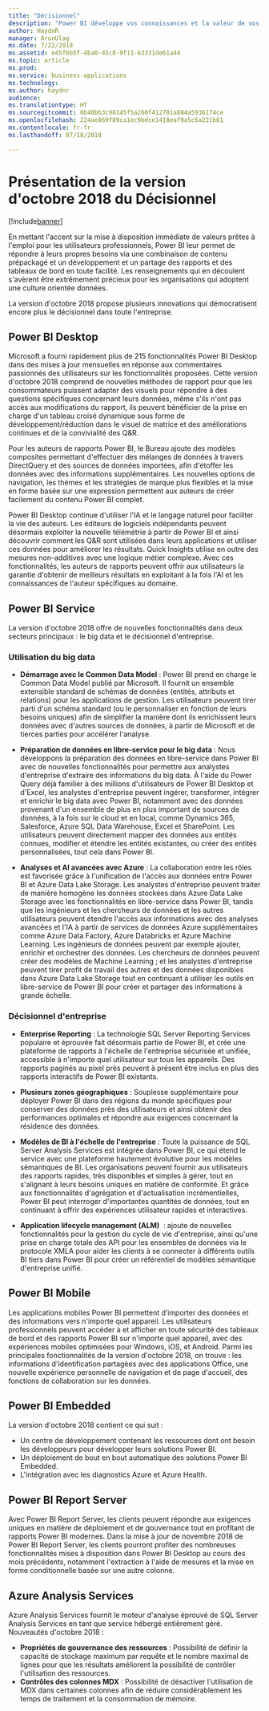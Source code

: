 ```yaml
---
title: "Décisionnel"
description: "Power BI développe vos connaissances et la valeur de vos données. Avec la documentation Power BI, vous pouvez obtenir des informations et des réponses éclairées qui répondent à vos besoins, quelle que soit la façon dont vous utilisez Power BI."
author: HaydnR
manager: ArunUlag
ms.date: 7/22/2018
ms.assetid: e45f6b5f-4ba0-45c8-9f11-63331de61a44
ms.topic: article
ms.prod: 
ms.service: business-applications
ms.technology: 
ms.author: haydnr
audience: 
ms.translationtype: HT
ms.sourcegitcommit: 0b40bb3c98145f5a260f412701a884a5936174ce
ms.openlocfilehash: 224ae069f89ca1ec9bdce1418eaf9a5c6a221b61
ms.contentlocale: fr-fr
ms.lasthandoff: 07/18/2018

---
```


# <a name="overview-of-business-intelligence-october-18-release"></a>Présentation de la version d'octobre 2018 du Décisionnel

[!include[banner](../../includes/banner.md)]

En mettant l'accent sur la mise à disposition immédiate de valeurs prêtes à l'emploi pour les utilisateurs professionnels, Power BI leur permet de répondre à leurs propres besoins via une combinaison de contenu prépackagé et un développement et un partage des rapports et des tableaux de bord en toute facilité. Les renseignements qui en découlent s'avèrent être extrêmement précieux pour les organisations qui adoptent une culture orientée données.

La version d'octobre 2018 propose plusieurs innovations qui démocratisent encore plus le décisionnel dans toute l'entreprise.

## <a name="power-bi-desktop"></a>Power BI Desktop

Microsoft a fourni rapidement plus de 215 fonctionnalités Power BI Desktop dans des mises à jour mensuelles en réponse aux commentaires passionnés des utilisateurs sur les fonctionnalités proposées. Cette version d'octobre 2018 comprend de nouvelles méthodes de rapport pour que les consommateurs puissent adapter des visuels pour répondre à des questions spécifiques concernant leurs données, même s'ils n'ont pas accès aux modifications du rapport, ils peuvent bénéficier de la prise en charge d'un tableau croisé dynamique sous forme de développement/réduction dans le visuel de matrice et des améliorations continues et de la convivialité des Q&R.

Pour les auteurs de rapports Power BI, le Bureau ajoute des modèles composites permettant d'effectuer des mélanges de données à travers DirectQuery et des sources de données importées, afin d'étoffer les données avec des informations supplémentaires. Les nouvelles options de navigation, les thèmes et les stratégies de marque plus flexibles et la mise en forme basée sur une expression permettent aux auteurs de créer facilement du contenu Power BI complet.

Power BI Desktop continue d'utiliser l'IA et le langage naturel pour faciliter la vie des auteurs. Les éditeurs de logiciels indépendants peuvent désormais exploiter la nouvelle télémétrie à partir de Power BI et ainsi découvrir comment les Q&R sont utilisées dans leurs applications et utiliser ces données pour améliorer les résultats. Quick Insights utilise en outre des mesures non-additives avec une logique métier complexe. Avec ces fonctionnalités, les auteurs de rapports peuvent offrir aux utilisateurs la garantie d'obtenir de meilleurs résultats en exploitant à la fois l'AI et les connaissances de l'auteur spécifiques au domaine.

## <a name="power-bi-service"></a>Power BI Service

La version d'octobre 2018 offre de nouvelles fonctionnalités dans deux secteurs principaux : le big data et le décisionnel d'entreprise.

### <a name="working-with-big-data"></a>Utilisation du big data

-   **Démarrage avec le Common Data Model** : Power BI prend en charge le Common Data Model publié par Microsoft. Il fournit un ensemble extensible standard de schémas de données (entités, attributs et relations) pour les applications de gestion. Les utilisateurs peuvent tirer parti d'un schéma standard (ou le personnaliser en fonction de leurs besoins uniques) afin de simplifier la manière dont ils enrichissent leurs données avec d'autres sources de données, à partir de Microsoft et de tierces parties pour accélérer l'analyse.

-   **Préparation de données en libre-service pour le big data** : Nous développons la préparation des données en libre-service dans Power BI avec de nouvelles fonctionnalités pour permettre aux analystes d'entreprise d'extraire des informations du big data. À l'aide du Power Query déjà familier à des millions d'utilisateurs de Power BI Desktop et d'Excel, les analystes d'entreprise peuvent ingérer, transformer, intégrer et enrichir le big data avec Power BI, notamment avec des données provenant d'un ensemble de plus en plus important de sources de données, à la fois sur le cloud et en local, comme Dynamics 365, Salesforce, Azure SQL Data Warehouse, Excel et SharePoint. Les utilisateurs peuvent directement mapper des données aux entités connues, modifier et étendre les entités existantes, ou créer des entités personnalisées, tout cela dans Power BI.
 
-   **Analyses et AI avancées avec Azure** : La collaboration entre les rôles est favorisée grâce à l'unification de l'accès aux données entre Power BI et Azure Data Lake Storage. Les analystes d'entreprise peuvent traiter de manière homogène les données stockées dans Azure Data Lake Storage avec les fonctionnalités en libre-service dans Power BI, tandis que les ingénieurs et les chercheurs de données et les autres utilisateurs peuvent étendre l'accès aux informations avec des analyses avancées et l'IA à partir de services de données Azure supplémentaires comme Azure Data Factory, Azure Databricks et Azure Machine Learning. Les ingénieurs de données peuvent par exemple ajouter, enrichir et orchestrer des données. Les chercheurs de données peuvent créer des modèles de Machine Learning ; et les analystes d'entreprise peuvent tirer profit de travail des autres et des données disponibles dans Azure Data Lake Storage tout en continuant à utiliser les outils en libre-service de Power BI pour créer et partager des informations à grande échelle.


### <a name="enterprise-bi"></a>Décisionnel d'entreprise

-   **Enterprise Reporting** : La technologie SQL Server Reporting Services populaire et éprouvée fait désormais partie de Power BI, et crée une plateforme de rapports à l'échelle de l'entreprise sécurisée et unifiée, accessible à n'importe quel utilisateur sur tous les appareils. Des rapports paginés au pixel près peuvent à présent être inclus en plus des rapports interactifs de Power BI existants.
  
-   **Plusieurs zones géographiques** : Souplesse supplémentaire pour déployer Power BI dans des régions du monde spécifiques pour conserver des données près des utilisateurs et ainsi obtenir des performances optimales et répondre aux exigences concernant la résidence des données.

-   **Modèles de BI à l'échelle de l'entreprise** : Toute la puissance de SQL Server Analysis Services est intégrée dans Power BI, ce qui étend le service avec une plateforme hautement évolutive pour les modèles sémantiques de BI. Les organisations peuvent fournir aux utilisateurs des rapports rapides, très disponibles et simples à gérer, tout en s'alignant à leurs besoins uniques en matière de conformité. Et grâce aux fonctionnalités d'agrégation et d'actualisation incrémentielles, Power BI peut interroger d'importantes quantités de données, tout en continuant à offrir des expériences utilisateur rapides et interactives.

-   **Application lifecycle management (ALM)**  : ajoute de nouvelles fonctionnalités pour la gestion du cycle de vie d'entreprise, ainsi qu'une prise en charge totale des API pour les ensembles de données via le protocole XMLA pour aider les clients à se connecter à différents outils BI tiers dans Power BI pour créer un référentiel de modèles sémantique d'entreprise unifié.

## <a name="power-bi-mobile"></a>Power BI Mobile

Les applications mobiles Power BI permettent d’importer des données et des informations vers n'importe quel appareil. Les utilisateurs professionnels peuvent accéder à et afficher en toute sécurité des tableaux de bord et des rapports Power BI sur n'importe quel appareil, avec des expériences mobiles optimisées pour Windows, iOS, et Android. Parmi les principales fonctionnalités de la version d'octobre 2018, on trouve : les informations d'identification partagées avec des applications Office, une nouvelle expérience personnelle de navigation et de page d'accueil, des fonctions de collaboration sur les données.

## <a name="power-bi-embedded"></a>Power BI Embedded

La version d'octobre 2018 contient ce qui suit :

-   Un centre de développement contenant les ressources dont ont besoin les développeurs pour développer leurs solutions Power BI.
-   Un déploiement de bout en bout automatique des solutions Power BI Embedded.
-   L'intégration avec les diagnostics Azure et Azure Health.

## <a name="power-bi-report-server"></a>Power BI Report Server

Avec Power BI Report Server, les clients peuvent répondre aux exigences uniques en matière de déploiement et de gouvernance tout en profitant de rapports Power BI modernes. Dans la mise à jour de novembre 2018 de Power BI Report Server, les clients pourront profiter des nombreuses fonctionnalités mises à disposition dans Power BI Desktop au cours des mois précédents, notamment l'extraction à l'aide de mesures et la mise en forme conditionnelle basée sur une autre colonne. 

## <a name="azure-analysis-services"></a>Azure Analysis Services

Azure Analysis Services fournit le moteur d'analyse éprouvé de SQL Server Analysis Services en tant que service hébergé entièrement géré. Nouveautés d'octobre 2018 :

- **Propriétés de gouvernance des ressources** : Possibilité de définir la capacité de stockage maximum par requête et le nombre maximal de lignes pour que les résultats améliorent la possibilité de contrôler l'utilisation des ressources.
- **Contrôles des colonnes MDX** : Possibilité de désactiver l'utilisation de MDX dans certaines colonnes afin de réduire considérablement les temps de traitement et la consommation de mémoire.

